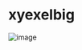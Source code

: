 # xyexelbig
![image](https://github.com/VladosNasos/xyexelbig/assets/126729032/bc0ab1ab-7cb4-4fca-803b-29c8b1747ef5)
